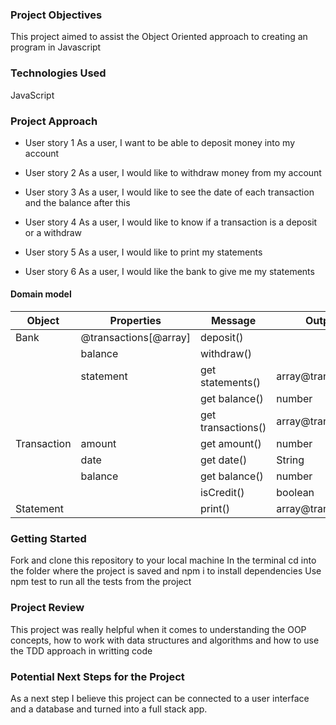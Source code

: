 ### Project Objectives

This project aimed to assist the Object Oriented approach to creating an program in Javascript

### Technologies Used

JavaScript

### Project Approach


* User story 1
  As a user,
  I want to be able to deposit
  money into my account

 * User story 2
  As a user,
  I would like to withdraw 
  money from my account

* User story 3
  As a user,
  I would like to see the date
  of each transaction and the balance after this

* User story 4
  As a user,
  I would like to know if a transaction
  is a deposit or a withdraw

* User story 5
  As a user,
  I would like to print my statements  

* User story 6
  As a user,
  I would like the bank to give me my statements


#### Domain model


| Object      | Properties            | Message            | Output             |
| ----------- | --------------------- | ------------------ | ------------------ |
| Bank        | @transactions[@array] | deposit()          |                    |
|             | balance               | withdraw()         |                    |
|             | statement             | get statements()   | array@transactions |
|             |                       | get balance()      | number             |
|             |                       | get transactions() | array@transactions |
| Transaction | amount                | get amount()       | number             |
|             | date                  | get date()         | String             |
|             | balance               | get balance()      | number             |
|             |                       | isCredit()         | boolean            |
| Statement   |                       | print()            | array@transactions |

### Getting Started

Fork and clone this repository to your local machine
In the terminal cd into the folder where the project is saved and npm i to install dependencies
Use npm test to run all the tests from the project

### Project Review

This project was really helpful when it comes to understanding the OOP concepts, how to work with data structures and algorithms and how to use the TDD approach in writting code

### Potential Next Steps for the Project

As a next step I believe this project can be connected to a user interface and a database and turned into a full stack app.






